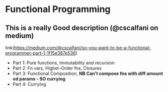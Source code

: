 # Functional Programming

## This is a really Good description (@cscalfani on medium)
link(https://medium.com/@cscalfani/so-you-want-to-be-a-functional-programmer-part-1-1f15e387e536)
- Part 1: Pure functions, Immutability and recursion
- Part 2: Fn vars, Higher-Order fns, Closures
- Part 3: Functional Composition, **NB Can't compose fns with diff amount od params - SO currying**
- Part 4: Currying

